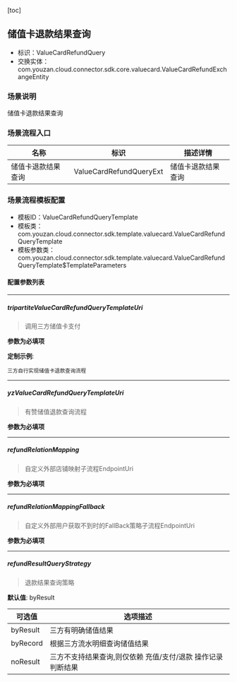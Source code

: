 [toc]

## 储值卡退款结果查询
- 标识：ValueCardRefundQuery
- 交换实体：com.youzan.cloud.connector.sdk.core.valuecard.ValueCardRefundExchangeEntity
### 场景说明
储值卡退款结果查询
### 场景流程入口

名称 | 标识 | 描述详情
---|---|---
储值卡退款结果查询 | ValueCardRefundQueryExt | 储值卡退款结果查询

### 场景流程模板配置
- 模板ID：ValueCardRefundQueryTemplate
- 模板类：com.youzan.cloud.connector.sdk.template.valuecard.ValueCardRefundQueryTemplate
- 模板参数类：com.youzan.cloud.connector.sdk.template.valuecard.ValueCardRefundQueryTemplate$TemplateParameters

#### 配置参数列表

---
##### tripartiteValueCardRefundQueryTemplateUri
> 调用三方储值卡支付

**参数为必填项**


**定制示例**:
```
三方自行实现储值卡退款查询流程
```
---
##### yzValueCardRefundQueryTemplateUri
> 有赞储值退款查询流程

**参数为必填项**

---
##### refundRelationMapping
> 自定义外部店铺映射子流程EndpointUri

**参数为必填项**

---
##### refundRelationMappingFallback
> 自定义外部用户获取不到时的FallBack策略子流程EndpointUri

**参数为必填项**

---
##### refundResultQueryStrategy
> 退款结果查询策略

**默认值**: byResult

可选值 | 选项描述
---|---
byResult | 三方有明确储值结果
byRecord | 根据三方流水明细查询储值结果
noResult | 三方不支持结果查询,则仅依赖 充值/支付/退款 操作记录判断结果

